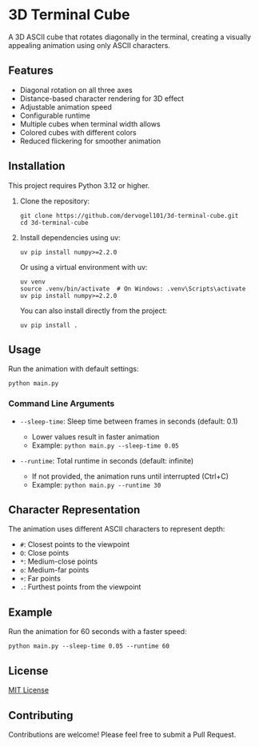# 3D Terminal Cube

A 3D ASCII cube that rotates diagonally in the terminal, creating a visually appealing animation using only ASCII characters.

## Features

- Diagonal rotation on all three axes
- Distance-based character rendering for 3D effect
- Adjustable animation speed
- Configurable runtime
- Multiple cubes when terminal width allows
- Colored cubes with different colors
- Reduced flickering for smoother animation

## Installation

This project requires Python 3.12 or higher.

1. Clone the repository:
   ```
   git clone https://github.com/dervogel101/3d-terminal-cube.git
   cd 3d-terminal-cube
   ```

2. Install dependencies using uv:
   ```
   uv pip install numpy>=2.2.0
   ```

   Or using a virtual environment with uv:
   ```
   uv venv
   source .venv/bin/activate  # On Windows: .venv\Scripts\activate
   uv pip install numpy>=2.2.0
   ```

   You can also install directly from the project:
   ```
   uv pip install .
   ```

## Usage

Run the animation with default settings:

```
python main.py
```

### Command Line Arguments

- `--sleep-time`: Sleep time between frames in seconds (default: 0.1)
  - Lower values result in faster animation
  - Example: `python main.py --sleep-time 0.05`

- `--runtime`: Total runtime in seconds (default: infinite)
  - If not provided, the animation runs until interrupted (Ctrl+C)
  - Example: `python main.py --runtime 30`

## Character Representation

The animation uses different ASCII characters to represent depth:

- `#`: Closest points to the viewpoint
- `O`: Close points
- `*`: Medium-close points
- `o`: Medium-far points
- `+`: Far points
- `.`: Furthest points from the viewpoint

## Example

Run the animation for 60 seconds with a faster speed:

```
python main.py --sleep-time 0.05 --runtime 60
```

## License

[MIT License](LICENSE)

## Contributing

Contributions are welcome! Please feel free to submit a Pull Request.
